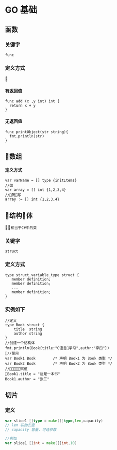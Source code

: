 # GO 基础

## 函数

### 关键字 
 
`func`

### 定义方式

#### 有返回值

```golang
func add (x ,y int) int {
  return x + y
}

```


#### 无返回值

```golang
func printObject(str string){
  fmt.println(str)
}
```

## 数组

#### 定义方式

```golang
var varName = [] type {initItems}
//如
var array = [] int {1,2,3,4}
//简写
array := [] int {1,2,3,4}
```

## 结构体
`相当于C#中的类`

### 关键字
`struct`

### 定义方式
```golang
type struct_variable_type struct {
   member definition;
   member definition;
   ...
   member definition;
}
```

### 实例如下
```golang
//定义
type Book struct {
	title  string
	author string
}
//创建一个结构体
fmt.println(Book{title:"C语言学习",authr:"李四"})
//使用
var Book1 Book        /* 声明 Book1 为 Book 类型 */
var Book2 Book        /* 声明 Book2 为 Book 类型 */
//赋值
Book1.title = "这是一本书"
Book1.author = "张三"

```

## 切片

### 定义

```go
var slice1 []type = make([]type,len,capacity)
// len 初始长度
// capacity 容量，可选参数

//例如
var slice1 []int = make([]int,10)
```